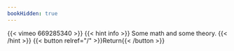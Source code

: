 ```yaml
---
bookHidden: true
---
```


{{< vimeo 669285340 >}}
{{< hint info >}}
Some math and some theory.
{{< /hint >}}
{{< button relref="/" >}}Return{{< /button >}}
